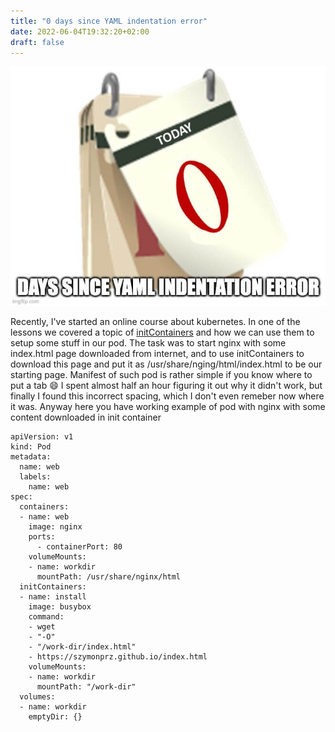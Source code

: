 ```yaml
---
title: "0 days since YAML indentation error"
date: 2022-06-04T19:32:20+02:00
draft: false
---
```


![0 days](/images/0-days-since-yaml-indentation-error/cover.jpg)


Recently, I've started an online course about kubernetes. In one of the lessons we covered a topic of [initContainers](https://kubernetes.io/docs/concepts/workloads/pods/init-containers/) and how we can use them to setup some stuff in our pod. The task was to start nginx with some index.html page downloaded from internet, and to use initContainers to download this page and put it as /usr/share/nging/html/index.html to be our starting page. Manifest of such pod is rather simple if you know where to put a tab :smile: I spent almost half an hour figuring it out why it didn't work, but finally I found this incorrect spacing, which I don't even remeber now where it was. Anyway here you have working example of pod with nginx with some content downloaded in init container

```
apiVersion: v1
kind: Pod
metadata:
  name: web
  labels:
    name: web
spec:
  containers:
  - name: web
    image: nginx
    ports:
      - containerPort: 80
    volumeMounts:
    - name: workdir
      mountPath: /usr/share/nginx/html
  initContainers:
  - name: install
    image: busybox
    command:
    - wget
    - "-O"
    - "/work-dir/index.html"
    - https://szymonprz.github.io/index.html
    volumeMounts:
    - name: workdir
      mountPath: "/work-dir"
  volumes:
  - name: workdir
    emptyDir: {}
```
